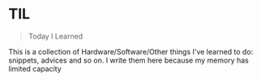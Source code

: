 # TIL
>Today I Learned

This is a collection of Hardware/Software/Other things I've learned to do: snippets, advices and so on. I write them here because my memory has limited capacity
